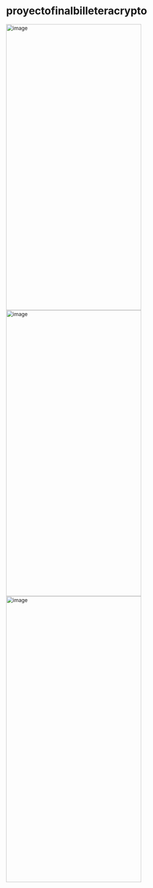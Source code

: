 # proyectofinalbilleteracrypto
<img width="367" height="773" alt="image" src="https://github.com/user-attachments/assets/b8599a91-7417-45f3-8838-755d78487fb2" />
<img width="367" height="773" alt="image" src="https://github.com/user-attachments/assets/bede03c3-1ced-4da3-95e6-1e7f735f8742" />
<img width="367" height="773" alt="image" src="https://github.com/user-attachments/assets/a3ed9303-1a96-47c2-ae88-5b6323248a33" />

